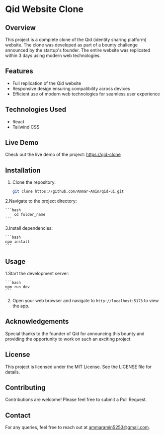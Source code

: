 # Qid Website Clone

## Overview

This project is a complete clone of the Qid (identity sharing platform) website. The clone was developed as part of a bounty challenge announced by the startup's founder. The entire website was replicated within 3 days using modern web technologies.

## Features

- Full replication of the Qid website
- Responsive design ensuring compatibility across devices
- Efficient use of modern web technologies for seamless user experience

## Technologies Used

- React
- Tailwind CSS

## Live Demo

Check out the live demo of the project: [https://qid-clone](https://qid-ui-by-ammar.vercel.app)

## Installation

1. Clone the repository:

   ```bash
   git clone https://github.com/Ammar-Amin/qid-ui.git
   ```

2.Navigate to the project directory:

    ```bash
        cd folder_name
    ```

3.Install dependencies:

    ```bash
    npm install
    ```

## Usage

1.Start the development server:

    ```bash
    npm run dev
    ```

2. Open your web browser and navigate to `http://localhost:5173` to view the app.

## Acknowledgements

Special thanks to the founder of Qid for announcing this bounty and providing the opportunity to work on such an exciting project.

## License

This project is licensed under the MIT License. See the LICENSE file for details.

## Contributing

Contributions are welcome! Please feel free to submit a Pull Request.

## Contact

For any queries, feel free to reach out at ammaramin5253@gmail.com.
